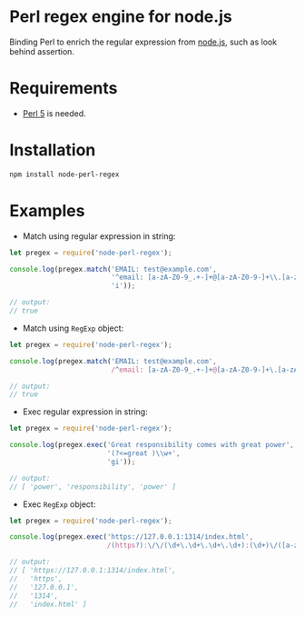 # Perl regex engine for node.js

Binding Perl to enrich the regular expression from [node.js](https://nodejs.org/), such as look behind assertion.

# Requirements

* [Perl 5](https://www.perl.org/) is needed.

# Installation

```bash
npm install node-perl-regex
```

# Examples

* Match using regular expression in string:

```javascript
let pregex = require('node-perl-regex');

console.log(pregex.match('EMAIL: test@example.com',
                         '^email: [a-zA-Z0-9_.+-]+@[a-zA-Z0-9-]+\\.[a-zA-Z0-9-.]+$',
                         'i'));

// output:
// true
```

* Match using `RegExp` object:

```javascript
let pregex = require('node-perl-regex');

console.log(pregex.match('EMAIL: test@example.com',
                         /^email: [a-zA-Z0-9_.+-]+@[a-zA-Z0-9-]+\.[a-zA-Z0-9-.]+$/i));

// output:
// true
```

* Exec regular expression in string:

```javascript
let pregex = require('node-perl-regex');

console.log(pregex.exec('Great responsibility comes with great power',
                        '(?<=great )\\w+',
                        'gi'));

// output:
// [ 'power', 'responsibility', 'power' ]
```

* Exec `RegExp` object:

```javascript
let pregex = require('node-perl-regex');

console.log(pregex.exec('https://127.0.0.1:1314/index.html',
                        /(https?):\/\/(\d+\.\d+\.\d+\.\d+):(\d+)\/([a-zA-z.]+)/));

// output:
// [ 'https://127.0.0.1:1314/index.html',
//   'https',
//   '127.0.0.1',
//   '1314',
//   'index.html' ]
```
